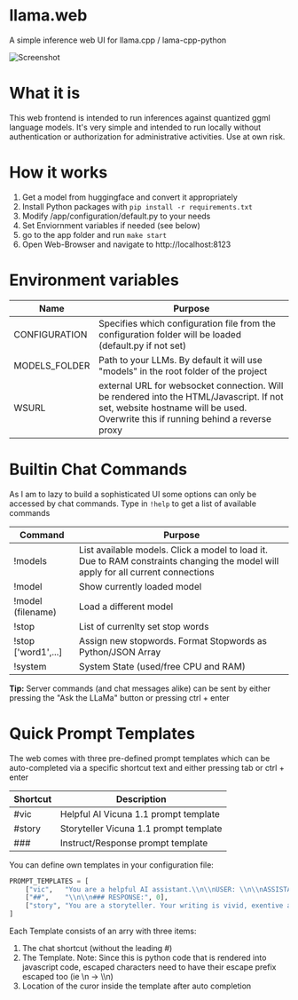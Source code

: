 # llama.web
A simple inference web UI for llama.cpp / lama-cpp-python

![Screenshot](https://github.com/timopb/llama.web/assets/3785547/01a94b0c-5706-4c51-acdf-a3694a9e6bfb)

# What it is
This web frontend is intended to run inferences against quantized ggml language models. It's very simple and intended to run locally without authentication or authorization for administrative activities. Use at own risk.

# How it works
1. Get a model from huggingface and convert it appropriately
2. Install Python packages with `pip install -r requirements.txt`
3. Modify /app/configuration/default.py to your needs
4. Set Enviornment variables if needed (see below)
5. go to the app folder and run `make start`
6. Open Web-Browser and navigate to http://localhost:8123

# Environment variables
 Name         | Purpose
--------------|---------------------------------------------------------------
CONFIGURATION | Specifies which configuration file from the configuration folder will be loaded (default.py if not set)
MODELS_FOLDER | Path to your LLMs. By default it will use "models" in the root folder of the project
WSURL         | external URL for websocket connection. Will be rendered into the HTML/Javascript. If not set, website hostname will be used. Overwrite this if running behind a reverse proxy 

# Builtin Chat Commands
As I am to lazy to build a sophisticated UI some options can only be accessed by chat commands. Type in `!help` to get a list of available commands

 Command            | Purpose
--------------------|---------------------------------------------------------------
!models             |	List available models. Click a model to load it. Due to RAM constraints changing the model will apply for all current connections
!model              |	Show currently loaded model
!model (filename)	  | Load a different model
!stop               |	List of currenlty set stop words
!stop ['word1',...] |	Assign new stopwords. Format Stopwords as Python/JSON Array 
!system	            | System State (used/free CPU and RAM)

**Tip:** Server commands (and chat messages alike) can be sent by either pressing the "Ask the LLaMa" button or pressing ctrl + enter

# Quick Prompt Templates
The web comes with three pre-defined prompt templates which can be auto-completed via a specific shortcut text and either pressing tab or ctrl + enter

Shortcut | Description
---------|-----------------------------------
#vic     |	Helpful AI Vicuna 1.1 prompt template
#story 	 | Storyteller Vicuna 1.1 prompt template
\#\#\#   |	Instruct/Response prompt template

You can define own templates in your configuration file:
```python
PROMPT_TEMPLATES = [
    ["vic",   "You are a helpful AI assistant.\\n\\nUSER: \\n\\nASSISTANT:", 39],
    ["##",    "\\n\\n### RESPONSE:", 0],
    ["story", "You are a storyteller. Your writing is vivid, exentive and very detailed. Extract the character traits from the user's input but don't name them in your story directly. Instead weave them into the story.\\n\\nUSER: Write a story about \\n\\nASSISTANT:",  231]
]
```
Each Template consists of an arry with three items:
1. The chat shortcut (without the leading \#)
2. The Template. Note: Since this is python code that is rendered into javascript code, escaped characters need to have their escape prefix escaped too (ie \\n -> \\\\n)
3. Location of the curor inside the template after auto completion

